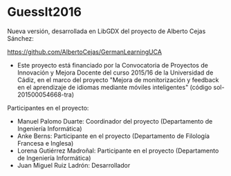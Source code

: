 # GuessIt2016

Nueva versión, desarrollada en LibGDX del proyecto de Alberto Cejas Sánchez:

https://github.com/AlbertoCejas/GermanLearningUCA

* Este proyecto está financiado por la Convocatoria de Proyectos de Innovación y Mejora Docente del curso 2015/16 de la Universidad de Cádiz, en el marco del proyecto "Mejora de monitorización y feedback en el aprendizaje de idiomas mediante móviles inteligentes" (código sol-201500054668-tra)

Participantes en el proyecto:

* Manuel Palomo Duarte: Coordinador del proyecto (Departamento de Ingeniería Informática)
* Anke Berns: Participante en el proyecto (Departamento de Filología Francesa e Inglesa)
* Lorena Gutiérrez Madroñal: Participante en el proyecto (Departamento de Ingeniería Informática)
* Juan Miguel Ruiz Ladrón: Desarrollador
